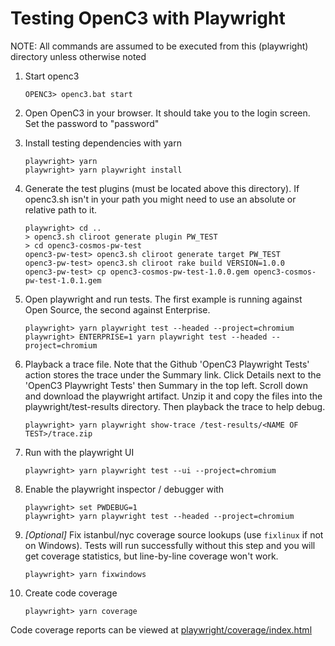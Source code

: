 # Testing OpenC3 with Playwright

NOTE: All commands are assumed to be executed from this (playwright) directory unless otherwise noted

1.  Start openc3

        OPENC3> openc3.bat start

1.  Open OpenC3 in your browser. It should take you to the login screen. Set the password to "password"

1.  Install testing dependencies with yarn

        playwright> yarn
        playwright> yarn playwright install

1.  Generate the test plugins (must be located above this directory). If openc3.sh isn't in your path you might need to use an absolute or relative path to it.

        playwright> cd ..
        > openc3.sh cliroot generate plugin PW_TEST
        > cd openc3-cosmos-pw-test
        openc3-pw-test> openc3.sh cliroot generate target PW_TEST
        openc3-pw-test> openc3.sh cliroot rake build VERSION=1.0.0
        openc3-pw-test> cp openc3-cosmos-pw-test-1.0.0.gem openc3-cosmos-pw-test-1.0.1.gem

1.  Open playwright and run tests. The first example is running against Open Source, the second against Enterprise.

        playwright> yarn playwright test --headed --project=chromium
        playwright> ENTERPRISE=1 yarn playwright test --headed --project=chromium

1.  Playback a trace file. Note that the Github 'OpenC3 Playwright Tests' action stores the trace under the Summary link. Click Details next to the 'OpenC3 Playwright Tests' then Summary in the top left. Scroll down and download the playwright artifact. Unzip it and copy the files into the playwright/test-results directory. Then playback the trace to help debug.

        playwright> yarn playwright show-trace /test-results/<NAME OF TEST>/trace.zip

1.  Run with the playwright UI

        playwright> yarn playwright test --ui --project=chromium

1.  Enable the playwright inspector / debugger with

        playwright> set PWDEBUG=1
        playwright> yarn playwright test --headed --project=chromium

1.  _[Optional]_ Fix istanbul/nyc coverage source lookups (use `fixlinux` if not on Windows).
    Tests will run successfully without this step and you will get coverage statistics, but line-by-line coverage won't work.

        playwright> yarn fixwindows

1.  Create code coverage

        playwright> yarn coverage

Code coverage reports can be viewed at [playwright/coverage/index.html](./coverage/index.html)
